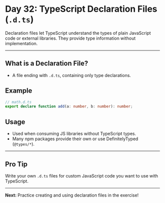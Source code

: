 # Day 32: TypeScript Declaration Files (`.d.ts`)

Declaration files let TypeScript understand the types of plain JavaScript code or external libraries. They provide type information without implementation.

---

## What is a Declaration File?
- A file ending with `.d.ts`, containing only type declarations.

## Example
```ts
// math.d.ts
export declare function add(a: number, b: number): number;
```

## Usage
- Used when consuming JS libraries without TypeScript types.
- Many npm packages provide their own or use DefinitelyTyped (`@types/*`).

---

## Pro Tip
Write your own `.d.ts` files for custom JavaScript code you want to use with TypeScript.

---

**Next:** Practice creating and using declaration files in the exercise!
